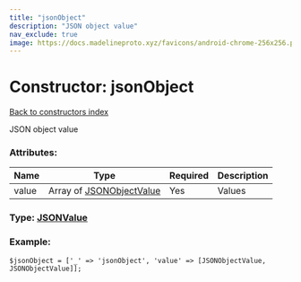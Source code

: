 ```yaml
---
title: "jsonObject"
description: "JSON object value"
nav_exclude: true
image: https://docs.madelineproto.xyz/favicons/android-chrome-256x256.png
---
```

# Constructor: jsonObject  
[Back to constructors index](/API_docs/constructors/index.html)



JSON object value

### Attributes:

| Name     |    Type       | Required | Description |
|----------|---------------|----------|-------------|
|value|Array of [JSONObjectValue](/API_docs/types/JSONObjectValue.html) | Yes|Values|



### Type: [JSONValue](/API_docs/types/JSONValue.html)


### Example:

```
$jsonObject = ['_' => 'jsonObject', 'value' => [JSONObjectValue, JSONObjectValue]];
```  
